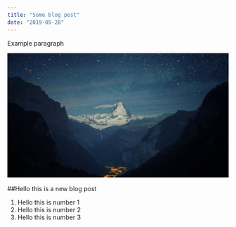 ```yaml
---
title: "Some blog post"
date: "2019-05-28"
---
```


Example paragraph

![Lake](./images/image.jpg)

##Hello this is a new blog post

1. Hello this is number 1
2. Hello this is number 2
3. Hello this is number 3